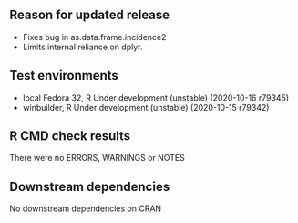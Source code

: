 ## Reason for updated release
* Fixes bug in as.data.frame.incidence2
* Limits internal reliance on dplyr.

## Test environments
* local Fedora 32, R Under development (unstable) (2020-10-16 r79345)
* winbuilder, R Under development (unstable) (2020-10-15 r79342)

## R CMD check results
There were no ERRORS, WARNINGS or NOTES

## Downstream dependencies
No downstream dependencies on CRAN
